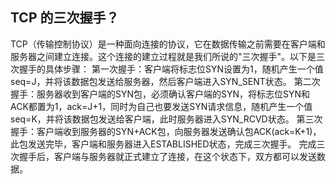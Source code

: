 ## TCP 的三次握手？

TCP（传输控制协议）是一种面向连接的协议，它在数据传输之前需要在客户端和服务器之间建立连接。这个连接的建立过程就是我们所说的"三次握手"。以下是三次握手的具体步骤：
第一次握手：客户端将标志位SYN设置为1，随机产生一个值seq=J，并将该数据包发送给服务器，然后客户端进入SYN_SENT状态。
第二次握手：服务器收到客户端的SYN包，必须确认客户端的SYN，将标志位SYN和ACK都置为1，ack=J+1，同时为自己也要发送SYN请求信息，随机产生一个值seq=K，并将该数据包发送给客户端，此时服务器进入SYN_RCVD状态。
第三次握手：客户端收到服务器的SYN+ACK包，向服务器发送确认包ACK(ack=K+1)，此包发送完毕，客户端和服务器进入ESTABLISHED状态，完成三次握手。
完成三次握手后，客户端与服务器就正式建立了连接，在这个状态下，双方都可以发送数据。

